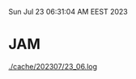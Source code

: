 Sun Jul 23 06:31:04 AM EEST 2023
# JAM
<a href='./cache/202307/23_06.log'>./cache/202307/23_06.log</a>
